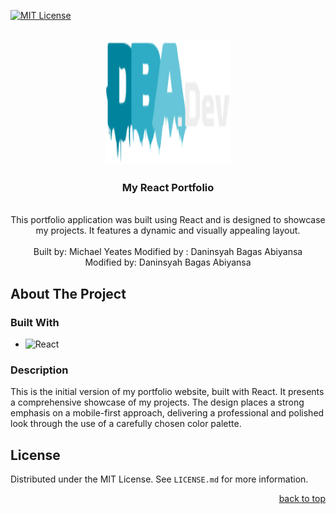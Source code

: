<a name="readme-top"></a>

  <!-- PROJECT SHIELDS -->

[![MIT License][license-shield]][license-url]

  <!-- PROJECT LOGO -->

  <br />
  <div align="center">
    <a href="https://github.com/mdyeates/my-portfolio">
      <img src="src/images/logo.svg" alt="Logo" width="200" height="200">
    </a>
    <h3 align="center">My React Portfolio</h3>
    <p align="center">
    <br/>
This portfolio application was built using React and is designed to showcase my projects. It features a dynamic and visually appealing layout. <br/>
      <br/>
      Built by: Michael Yeates
      Modified by : Daninsyah Bagas Abiyansa
      <br/>
      Modified by: Daninsyah Bagas Abiyansa
      <br/>
    </p>
  </div>
  
  ## About The Project
  
  ### Built With
  
  - ![React](https://img.shields.io/badge/React-20232A?style=for-the-badge&logo=React&logoColor=61DAFB)

 <!-- <p align="right"><a href="#readme-top">back to top</a></p> -->
  
  ### Description
  
  This is the initial version of my portfolio website, built with React. It presents a comprehensive showcase of my projects. The design places a strong emphasis on a mobile-first approach, delivering a professional and polished look through the use of a carefully chosen color palette.
  
## License

Distributed under the MIT License. See `LICENSE.md` for more information.


[license-shield]: https://img.shields.io/github/license/mdyeates/my-portfolio.svg?style=for-the-badge
[license-url]: https://github.com/mdyeates/my-portfolio/blob/main/LICENSE.md 



<p align="right"><a href="#readme-top">back to top</a></p>

